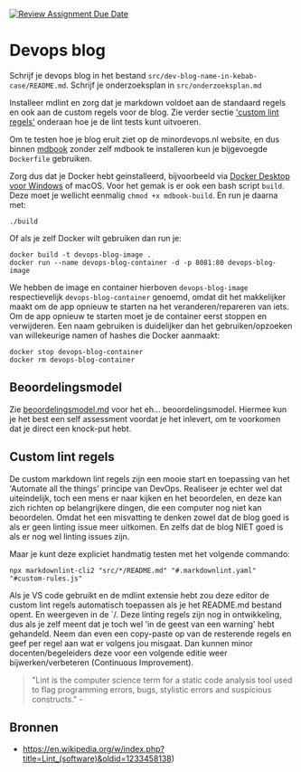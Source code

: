 [![Review Assignment Due Date](https://classroom.github.com/assets/deadline-readme-button-22041afd0340ce965d47ae6ef1cefeee28c7c493a6346c4f15d667ab976d596c.svg)](https://classroom.github.com/a/KIFSD5kr)

# Devops blog

Schrijf je devops blog in het bestand `src/dev-blog-name-in-kebab-case/README.md`. Schrijf je onderzoeksplan in `src/onderzoeksplan.md`

Installeer mdlint en zorg dat je markdown voldoet aan de standaard regels en ook aan de custom regels voor de blog. Zie verder sectie ['custom lint regels'](#custom-lint-regels) onderaan hoe je de lint tests kunt uitvoeren.

Om te testen hoe je blog eruit ziet op de minordevops.nl website, en dus binnen [mdbook](https://rust-lang.github.io/mdBook/) zonder zelf mdbook te installeren kun je bijgevoegde `Dockerfile` gebruiken.

Zorg dus dat je Docker hebt geinstalleerd, bijvoorbeeld via [Docker Desktop voor Windows](https://docs.docker.com/desktop/install/windows-install/) of macOS. Voor het gemak is er ook een bash script `build`. Deze moet je wellicht eenmalig `chmod +x mdbook-build`. En run je daarna met:

```console
./build
```

Of als je zelf Docker wilt gebruiken dan run je:

```console
docker build -t devops-blog-image .
docker run --name devops-blog-container -d -p 8081:80 devops-blog-image

```

We hebben de image en container hierboven `devops-blog-image` respectievelijk `devops-blog-container` genoemd, omdat dit het makkelijker maakt om de app opnieuw te starten na het veranderen/repareren van iets. Om de app opnieuw te starten moet je de container eerst stoppen en verwijderen. Een naam gebruiken is duidelijker dan het gebruiken/opzoeken van willekeurige namen of hashes die Docker aanmaakt:

```console
docker stop devops-blog-container
docker rm devops-blog-container
```

## Beoordelingsmodel

Zie [beoordelingsmodel.md](beoordelingsmodel.md) voor het eh... beoordelingsmodel. Hiermee kun je het best een self assessment voordat je het inlevert, om te voorkomen dat je direct een knock-put hebt.

## Custom lint regels

De custom markdown lint regels zijn een mooie start en toepassing van het 'Automate all the things' principe van DevOps. Realiseer je echter wel dat uiteindelijk, toch een mens er naar kijken en het beoordelen, en deze kan zich richten op belangrijkere dingen, die een computer nog niet kan beoordelen. Omdat het een misvatting te denken zowel dat de blog goed is als er geen linting issue meer uitkomen. En zelfs dat de blog NIET goed is als er nog wel linting issues zijn.

Maar je kunt deze expliciet handmatig testen met het volgende commando:

```console
npx markdownlint-cli2 "src/*/README.md" "#.markdownlint.yaml" "#custom-rules.js"
```

Als je VS code gebruikt en de mdlint extensie hebt zou deze editor de custom lint regels automatisch toepassen als je het README.md bestand opent. En weergeven in de `/. Deze linting regels zijn nog in ontwikkeling, dus als je zelf meent dat je toch wel 'in de geest van een warning' hebt gehandeld. Neem dan even een copy-paste op van de resterende regels en geef per regel aan wat er volgens jou misgaat. Dan kunnen minor docenten/begeleiders deze voor een volgende editie weer bijwerken/verbeteren (Continuous Improvement).

> "Lint is the computer science term for a static code analysis tool used to flag programming errors, bugs, stylistic errors and suspicious constructs." - 

## Bronnen

- https://en.wikipedia.org/w/index.php?title=Lint_(software)&oldid=1233458138)